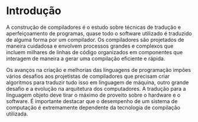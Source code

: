 Introdução
======

A construção de compiladores é o estudo sobre técnicas de tradução e aperfeiçoamento de programas, quase todo o software utilizado é traduzido de alguma forma por um compilador. Os compiladores são projetados de maneira cuidadosa e envolvem processos grandes e complexos que incluem milhares de linhas de código organizados em componentes que interagem de maneira a gerar uma compilação eficiente e rápida.

Os avanços na criação e melhorias das linguagens de programação impões vários desafios aos projetistas de compiladores que precisam criar algoritmos para traduzir tudo isso em linguagem de máquina, outro grande desafio e a evolução na arquitetura dos computadores. A tradução para a linguagem objeto deve tirar o máximo de proveito sobre o hardware e o software. É importante destacar que o desempenho de um sistema de computação é extremamente dependente da tecnologia de compilação utilizada.